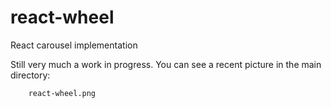 # react-wheel
React carousel implementation

Still very much a work in progress. You can see a recent picture in the main directory:

        react-wheel.png
